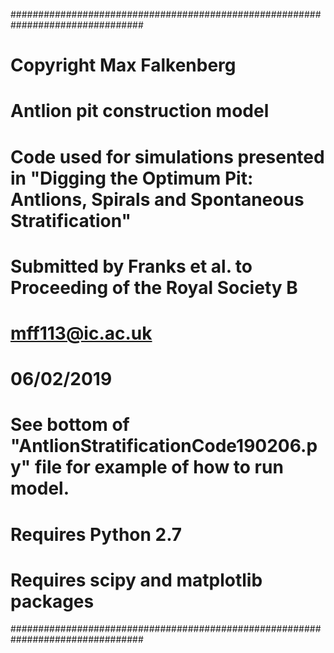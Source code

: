 ################################################################################
# Copyright Max Falkenberg
#
# Antlion pit construction model
# Code used for simulations presented in "Digging the Optimum Pit: Antlions, Spirals and Spontaneous Stratification"
# Submitted by Franks et al. to Proceeding of the Royal Society B
#
# mff113@ic.ac.uk
# 06/02/2019
#
# See bottom of "AntlionStratificationCode190206.py" file for example of how to run model.
# Requires Python 2.7
# Requires scipy and matplotlib packages
################################################################################ 
